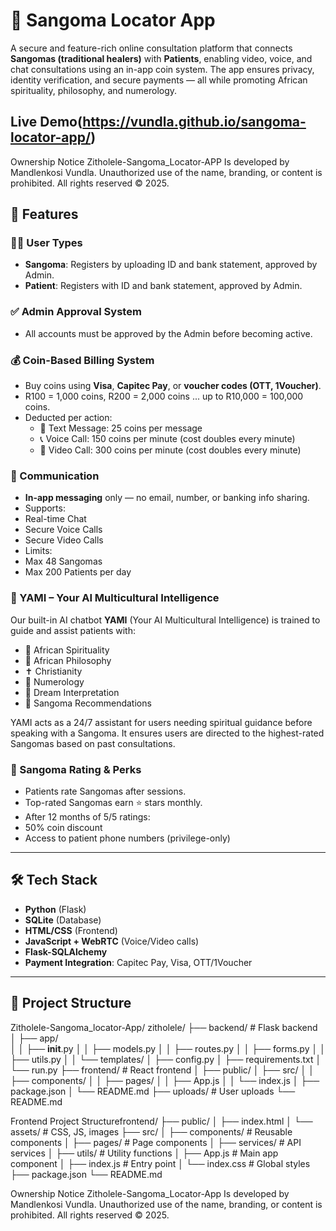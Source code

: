 # 🔮 Sangoma Locator App

A secure and feature-rich online consultation platform that connects **Sangomas (traditional healers)** with **Patients**, enabling video, voice, and chat consultations using an in-app coin system. The app ensures privacy, identity verification, and secure payments — all while promoting African spirituality, philosophy, and numerology.

Live Demo(https://vundla.github.io/sangoma-locator-app/)
---

Ownership Notice
Zitholele-Sangoma_Locator-APP Is developed by Mandlenkosi Vundla.
Unauthorized use of the name, branding, or content is prohibited.
All rights reserved © 2025.

## 🚀 Features

### 🧑‍⚕️ User Types
- **Sangoma**: Registers by uploading ID and bank statement, approved by Admin.
- **Patient**: Registers with ID and bank statement, approved by Admin.

### ✅ Admin Approval System
- All accounts must be approved by the Admin before becoming active.

### 💰 Coin-Based Billing System
- Buy coins using **Visa**, **Capitec Pay**, or **voucher codes (OTT, 1Voucher)**.
- R100 = 1,000 coins, R200 = 2,000 coins ... up to R10,000 = 100,000 coins.
- Deducted per action:
  - 📩 Text Message: 25 coins per message
  - 📞 Voice Call: 150 coins per minute (cost doubles every minute)
  - 🎥 Video Call: 300 coins per minute (cost doubles every minute)

### 💬 Communication
  - **In-app messaging** only — no email, number, or banking info sharing.
  - Supports:
  - Real-time Chat
  - Secure Voice Calls
  - Secure Video Calls
  - Limits:
  - Max 48 Sangomas
  - Max 200 Patients per day

### 🤖 YAMI – Your AI Multicultural Intelligence

Our built-in AI chatbot **YAMI** (Your AI Multicultural Intelligence) is trained to guide and assist patients with:

- 🔮 African Spirituality
- 📜 African Philosophy
- ✝️ Christianity
- 🔢 Numerology
- 💭 Dream Interpretation
- 🧭 Sangoma Recommendations

YAMI acts as a 24/7 assistant for users needing spiritual guidance before speaking with a Sangoma. It ensures users are directed to the highest-rated Sangomas based on past consultations.

 
  

### 🌟 Sangoma Rating & Perks
- Patients rate Sangomas after sessions.
- Top-rated Sangomas earn ⭐ stars monthly.
- After 12 months of 5/5 ratings:
- 50% coin discount
- Access to patient phone numbers (privilege-only)

---

## 🛠️ Tech Stack

- **Python** (Flask)
- **SQLite** (Database)
- **HTML/CSS** (Frontend)
- **JavaScript + WebRTC** (Voice/Video calls)
- **Flask-SQLAlchemy**
- **Payment Integration**: Capitec Pay, Visa, OTT/1Voucher

---

## 📂 Project Structure



Zitholele-Sangoma_locator-App/
zitholele/
├── backend/                  # Flask backend
│   ├── app/                  
│   │   ├── __init__.py
│   │   ├── models.py
│   │   ├── routes.py
│   │   ├── forms.py
│   │   ├── utils.py
│   │   └── templates/
│   ├── config.py
│   ├── requirements.txt
│   └── run.py
├── frontend/                 # React frontend
│   ├── public/
│   ├── src/
│   │   ├── components/
│   │   ├── pages/
│   │   ├── App.js
│   │   └── index.js
│   ├── package.json
│   └── README.md
├── uploads/                  # User uploads
└── README.md

Frontend Project Structurefrontend/
├── public/
│   ├── index.html
│   └── assets/           # CSS, JS, images
├── src/
│   ├── components/       # Reusable components
│   ├── pages/           # Page components
│   ├── services/        # API services
│   ├── utils/          # Utility functions
│   ├── App.js          # Main app component
│   ├── index.js        # Entry point
│   └── index.css       # Global styles
├── package.json
└── README.md

Ownership Notice
Zitholele-Sangoma_Locator-App Is developed by Mandlenkosi Vundla.
Unauthorized use of the name, branding, or content is prohibited.
All rights reserved © 2025.


